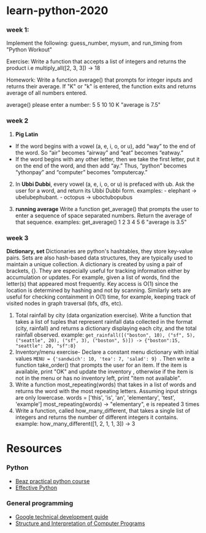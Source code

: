 # learn-python-2020

### week 1:
Implement the following: guess_number, mysum, and run_timing from "Python Workout"

Exercise: Write a function that accepts a list of integers and returns the product
i.e multiply_all([2, 3, 3]) -> 18

Homework: Write a function average() that prompts for integer inputs and returns their average. If "K" or "k" is entered, the function exits and returns average of all numbers entered.

average()
please enter a number:
5
5
10
10
K
"average is 7.5"

### week 2

1. **Pig Latin**

- If the word begins with a vowel (a, e, i, o, or u), add “way” to the end of the
  word. So “air” becomes “airway” and “eat” becomes “eatway.”
- If the word begins with any other letter, then we take the first letter, put it on
  the end of the word, and then add “ay.” Thus, “python” becomes “ythonpay”
  and “computer” becomes “omputercay.”

2. In **Ubbi Dubbi**, every vowel (a, e, i, o, or u) is prefaced with ub.
   Ask the user for a word, and return its Ubbi Dubbi form.
   examples: - elephant -> ubelubephubant. - octopus -> uboctubopubus

3. **running average** Write a function get_average() that prompts the user to enter a sequence of space separated numbers. Return the average of that sequence.
   examples: get_average()
   1 2 3 4 5 6
   "average is 3.5"

### week 3

**Dictionary, set**
Dictionaries are python's hashtables, they store key-value pairs. Sets are also hash-based data structures, they are typically used to maintain a unique collection. A dictionary is created by using a pair of brackets, {}. They are especially useful for tracking information either by accumulation or updates. For example, given a list of words, find the letter(s) that appeared most frequently. Key access is O(1) since the location is determined by hashing and not by scanning. Similarly sets are useful for checking containment in O(1) time, for example, keeping track of visited nodes in graph traversal (bfs, dfs, etc).

1. Total rainfall by city (data organization exercise). Write a function that takes a list of tuples that represent rainfall data collected in the format (city, rainfall) and returns a dictionary displaying each city, and the total rainfall observed.
   example: `get_rainfall([("boston", 10), ("sf", 5), ("seattle", 20), ("sf", 3), ("boston", 5)]) -> {"boston":15, "seattle": 20, "sf":8}`
2. Inventory/menu exercise- Declare a constant menu dictionary with initial values `MENU = {'sandwich': 10, 'tea': 7, 'salad': 9} `. Then write a function take_order() that prompts the user for an item. If the item is available, print "OK" and update the inventory , otherwise if the item is not in the menu or has no inventory left, print "item not available".
3. Write a function most_repeating(words) that takes in a list of words and returns the word with the most repeating letters. Assuming input strings are only lowercase.
   words = ['this', 'is', 'an', 'elementary', 'test', 'example']
   most_repeating(words) -> "elementary", e is repeated 3 times
4. Write a function, called how_many_different, that
   takes a single list of integers and returns the number of different integers it contains. example: how_many_different([1, 2, 1, 1, 3]) -> 3

# Resources

### Python

- [Beaz practical python course](https://github.com/dabeaz-course/practical-python/blob/master/Notes/Contents.md)
- [Effective Python](https://books.google.com/books?id=bTUFCAAAQBAJ&newbks=1&newbks_redir=0&lpg=PP1&dq=effective%20python&pg=PP1#v=onepage&q=effective%20python&f=false)

### General programming

- [Google technical development guide](https://techdevguide.withgoogle.com/)
- [Structure and Interpretation of Computer Programs](https://mitpress.mit.edu/sites/default/files/sicp/full-text/book/book.html)
